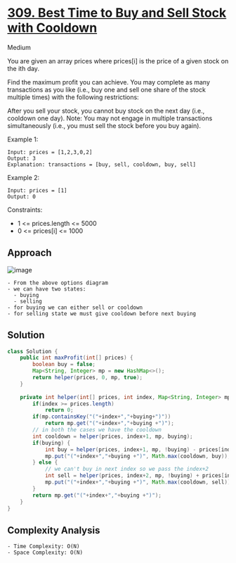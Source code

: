 # [309. Best Time to Buy and Sell Stock with Cooldown](https://leetcode.com/problems/best-time-to-buy-and-sell-stock-with-cooldown/)
Medium


You are given an array prices where prices[i] is the price of a given stock on the ith day.

Find the maximum profit you can achieve. You may complete as many transactions as you like (i.e., buy one and sell one share of the stock multiple times) with the following restrictions:

After you sell your stock, you cannot buy stock on the next day (i.e., cooldown one day).
Note: You may not engage in multiple transactions simultaneously (i.e., you must sell the stock before you buy again).

 

Example 1:
```
Input: prices = [1,2,3,0,2]
Output: 3
Explanation: transactions = [buy, sell, cooldown, buy, sell]
```
Example 2:
```
Input: prices = [1]
Output: 0
``` 

Constraints:

- 1 <= prices.length <= 5000
- 0 <= prices[i] <= 1000

## Approach
![image](https://user-images.githubusercontent.com/20329508/167283016-32563379-5dd2-4dd8-8734-2eef1b61807d.png)

```
- From the above options diagram
- we can have two states:
  - buying
  - selling
- for buying we can either sell or cooldown
- for selling state we must give cooldown before next buying
```

## Solution
```java
class Solution {
    public int maxProfit(int[] prices) {
        boolean buy = false;
        Map<String, Integer> mp = new HashMap<>();
        return helper(prices, 0, mp, true);
    }
    
    private int helper(int[] prices, int index, Map<String, Integer> mp, boolean buying) {
        if(index >= prices.length)
            return 0;
        if(mp.containsKey("("+index+","+buying+")"))
            return mp.get("("+index+","+buying +")");
        // in both the cases we have the cooldown
        int cooldown = helper(prices, index+1, mp, buying);
        if(buying) {
            int buy = helper(prices, index+1, mp, !buying) - prices[index];
            mp.put("("+index+","+buying +")", Math.max(cooldown, buy));
        } else {
            // we can't buy in next index so we pass the index+2
            int sell = helper(prices, index+2, mp, !buying) + prices[index];
            mp.put("("+index+","+buying +")", Math.max(cooldown, sell));
        }
        return mp.get("("+index+","+buying +")");
    }
}
```

## Complexity Analysis
```
- Time Complexity: O(N)
- Space Complexity: O(N)
```

